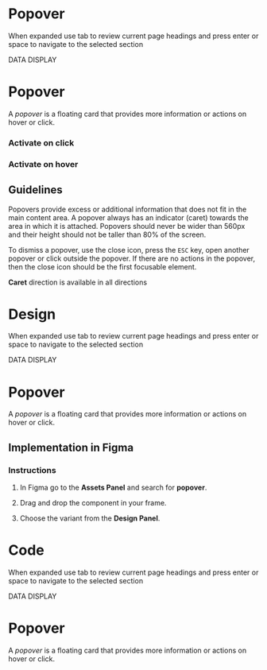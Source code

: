 # Popover

When expanded use tab to review current page headings and press enter or space to navigate to the selected section

DATA DISPLAY

# Popover

A _popover_ is a floating card that provides more information or actions on hover or click.

### Activate on click

### Activate on hover

## Guidelines

Popovers provide excess or additional information that does not fit in the main content area. A popover always has an indicator (caret) towards the area in which it is attached. Popovers should never be wider than 560px and their height should not be taller than 80% of the screen.

To dismiss a popover, use the close icon, press the `ESC` key, open another popover or click outside the popover. If there are no actions in the popover, then the close icon should be the first focusable element.

**Caret** direction is available in all directions



# Design

When expanded use tab to review current page headings and press enter or space to navigate to the selected section

DATA DISPLAY

# Popover

A _popover_ is a floating card that provides more information or actions on hover or click.

## Implementation in Figma

### Instructions

1.  In Figma go to the **Assets Panel** and search for **popover**.
    
2.  Drag and drop the component in your frame.
    
3.  Choose the variant from the **Design Panel**.



# Code

When expanded use tab to review current page headings and press enter or space to navigate to the selected section

DATA DISPLAY

# Popover

A _popover_ is a floating card that provides more information or actions on hover or click.